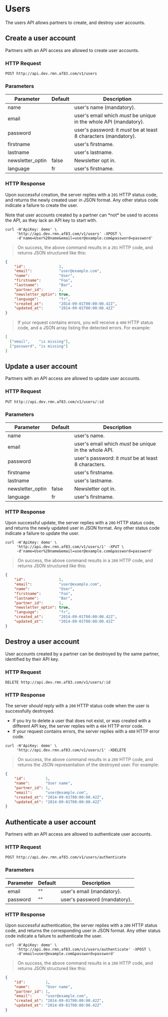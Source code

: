 # Users

The users API allows partners to create, and destroy user accounts.


## Create a user account

Partners with an API access are allowed to create user accounts.

### HTTP Request

`POST http://api.dev.rmn.af83.com/v1/users`

### Parameters

Parameter        | Default | Description
---------------- | ------- | ------------
name             |         | user's name (mandatory).
email            |         | user's email which *must* be unique in the whole API (mandatory).
password         |         | user's password: it *must* be at least 8 characters (mandatory).
firstname        |         | user's firstname.
lastname         |         | user's lastname.
newsletter_optin | false   | Newsletter opt in.
language         | fr      | user's firstname.

### HTTP Response

Upon successful creation, the server replies with a `201` HTTP status code, and
returns the newly created user in JSON format. Any other status code indicate a
failure to create the user.

<aside class="notice">Note that user accounts created by a partner can *not* be used to access the
API, as they lack an API key to start with.</aside>

```shell
curl -H'ApiKey: demo' \
     'http://api.dev.rmn.af83.com/v1/users' -XPOST \
     -d'name=User%20name&email=user@example.com&password=password'
```

> On success, the above command results in a `201` HTTP code, and returns JSON
> structured like this:

```json
{
    "id":               1,
    "email":            "user@example.com",
    "name":             "User",
    "firstname":        "Foo",
    "lastname":         "Bar",
    "partner_id":       1,
    "newsletter_optin": true,
    "language":         "fr",
    "created_at":       "2014-09-01T00:00:00.42Z",
    "updated_at":       "2014-09-01T00:00:00.42Z"
}
```

> If your request contains errors, you will receive a `400` HTTP status code,
> and a JSON array listing the detected errors. For example:

```json
[
  ["email",    "is missing"],
  ["password", "is missing"]
]
```

## Update a user account

Partners with an API access are allowed to update user accounts.

### HTTP Request

`PUT http://api.dev.rmn.af83.com/v1/users/:id`

### Parameters

Parameter        | Default | Description
---------------- | ------- | ------------
name             |         | user's name.
email            |         | user's email which *must* be unique in the whole API.
password         |         | user's password: it *must* be at least 8 characters.
firstname        |         | user's firstname.
lastname         |         | user's lastname.
newsletter_optin | false   | Newsletter opt in.
language         | fr      | user's firstname.

### HTTP Response

Upon successful update, the server replies with a `20O` HTTP status code, and
returns the newly updated user in JSON format. Any other status code indicate a
failure to update the user.

```shell
curl -H'ApiKey: demo' \
     'http://api.dev.rmn.af83.com/v1/users/1' -XPUT \
     -d'name=User%20name&email=user@example.com&password=password'
```

> On success, the above command results in a `200` HTTP code, and returns JSON
> structured like this:

```json
{
    "id":               1,
    "email":            "user@example.com",
    "name":             "User",
    "firstname":        "Foo",
    "lastname":         "Bar",
    "partner_id":       1,
    "newsletter_optin": true,
    "language":         "fr",
    "created_at":       "2014-09-01T00:00:00.42Z",
    "updated_at":       "2014-09-01T00:00:00.42Z"
}
```


## Destroy a user account

User accounts created by a partner can be destroyed by the same partner,
identified by their API key.

### HTTP Request

`DELETE http://api.dev.rmn.af83.com/v1/users/:id`

### HTTP Response

The server *should* reply with a `200` HTTP status code when the user is
successfully destroyed.

 - If you try to delete a user that does not exist, or was created with a
   different API key, the server replies with a `404` HTTP error code.
 - If your request contains errors, the server replies with a `400` HTTP error
   code.

```shell
curl -H'ApiKey: demo' \
     'http://api.dev.rmn.af83.com/v1/users/1' -XDELETE
```

> On success, the above command results in a `200` HTTP code, and returns the 
> JSON representation of the destroyed user. For example:

```json
{
    "id":         1,
    "name":       "User name",
    "partner_id": 1,
    "email":      "user@example.com",
    "created_at": "2014-09-01T00:00:00.42Z",
    "updated_at": "2014-09-01T00:00:00.42Z"
}
```

## Authenticate a user account

Partners with an API access are allowed to authenticate user accounts.

### HTTP Request

`POST http://api.dev.rmn.af83.com/v1/users/authenticate`

### Parameters

Parameter | Default | Description
--------- | ------- | ------------
email     | ""      | user's email (mandatory).
password  | ""      | user's password (mandatory).

### HTTP Response

Upon successful authentication, the server replies with a `200` HTTP status code,
and returns the corresponding user in JSON format. Any other status code indicate a
failure to authenticate the user.

```shell
curl -H'ApiKey: demo' \
     'http://api.dev.rmn.af83.com/v1/users/authenticate' -XPOST \
     -d'email=user@example.com&password=password'
```

> On success, the above command results in a `200` HTTP code, and returns JSON
> structured like this:

```json
{
    "id":         1,
    "name":       "User name",
    "partner_id": 1,
    "email":      "user@example.com",
    "created_at": "2014-09-01T00:00:00.42Z",
    "updated_at": "2014-09-01T00:00:00.42Z"
}
```
